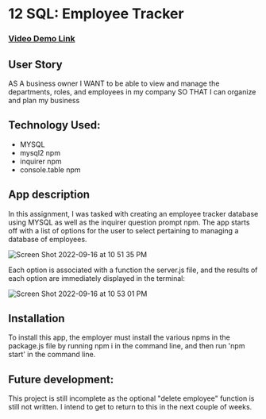 # 12 SQL: Employee Tracker

### [Video Demo Link](https://drive.google.com/file/d/1-aNVrEzeoBUMxTywiJEk0vOV1PZylieS/view)

## User Story

AS A business owner
I WANT to be able to view and manage the departments, roles, and employees in my company
SO THAT I can organize and plan my business

## Technology Used:
- MYSQL
- mysql2 npm
- inquirer npm
- console.table npm

## App description
In this assignment, I was tasked with creating an employee tracker database using MYSQL as well as the inquirer question prompt npm.  The app starts off with a list of options for the user to select pertaining to managing a database of employees.

![Screen Shot 2022-09-16 at 10 51 35 PM](https://user-images.githubusercontent.com/106923428/190841010-dd14b3e8-40f6-49f8-8129-e5b5aa3207ea.png)


Each option is associated with a function the server.js file, and the results of each option are immediately displayed in the terminal:

![Screen Shot 2022-09-16 at 10 53 01 PM](https://user-images.githubusercontent.com/106923428/190841044-6fec286a-b971-4763-b041-6be9a2a94513.png)


## Installation
To install this app, the employer must install the various npms in the package.js file by running npm i in the command line, and then run 'npm start' in the command line.

## Future development:
This project is still incomplete as the optional "delete employee" function is still not written.  I intend to get to return to this in the next couple of weeks.





